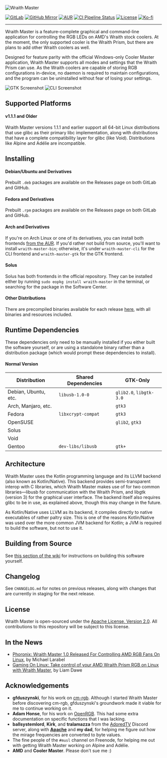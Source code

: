 ![Wraith Master][wraith-master-logo]

[![GitLab][gitlab-badge]](https://gitlab.com/serebit/wraith-master)
[![GitHub Mirror][github-badge]](https://github.com/serebit/wraith-master)
[![AUR][aur-badge]](https://aur.archlinux.org/packages/?K=wraith-master)
[![CI Pipeline Status][pipeline-status-badge]](https://gitlab.com/serebit/wraith-master/commits/master)
[![License][license-badge]](https://www.apache.org/licenses/LICENSE-2.0.html)
[![Ko-fi][kofi-badge]](https://ko-fi.com/serebit)

---

Wraith Master is a feature-complete graphical and command-line application for controlling the RGB LEDs on AMD's Wraith stock coolers. At the moment, the only supported cooler is the Wraith Prism, but there are plans to add other Wraith coolers as well.

Designed for feature parity with the official Windows-only Cooler Master application, Wraith Master supports all modes and settings that the Wraith Prism can use. As the Wraith coolers are capable of storing RGB configurations in-device, no daemon is required to maintain configurations, and the program can be uninstalled without fear of losing your settings.

![GTK Screenshot][wraith-master-screenshot]
![CLI Screenshot][wraith-master-terminal-screenshot]

## Supported Platforms

#### v1.1.1 and Older

Wraith Master versions 1.1.1 and earlier support all 64-bit Linux distributions that use glibc as their primary libc implementation, along with distributions that have a complete compatibility layer for glibc (like Void). Distributions like Alpine and Adélie are incompatible.

## Installing

#### Debian/Ubuntu and Derivatives

Prebuilt `.deb` packages are available on the Releases page on both GitLab and GitHub.

#### Fedora and Derivatives

Prebuilt `.rpm` packages are available on the Releases page on both GitLab and GitHub.

#### Arch and Derivatives

If you're on Arch Linux or one of its derivatives, you can install both frontends [from the AUR](https://aur.archlinux.org/packages/?K=wraith%2Dmaster). If you'd rather not build from source, you'll want to install `wraith-master-bin`; otherwise, it's under `wraith-master-cli` for the CLI frontend and `wraith-master-gtk` for the GTK frontend.

#### Solus

Solus has both frontends in the official repository. They can be installed either by running `sudo eopkg install wraith-master` in the terminal, or searching for the package in the Software Center.

#### Other Distributions

There are precompiled binaries available for each release [here](https://gitlab.com/serebit/wraith-master/-/releases), with all binaries and resources included.

## Runtime Dependencies

These dependencies only need to be manually installed if you either built the software yourself, or are using a standalone binary rather than a distribution package (which would prompt these dependencies to install).

#### Normal Version

| Distribution           | Shared Dependencies | GTK-Only                |
|------------------------|---------------------|-------------------------|
| Debian, Ubuntu, etc.   | `libusb-1.0-0`      | `glib2.0`, `libgtk-3.0` |
| Arch, Manjaro, etc.    |                     | `gtk3`                  |
| Fedora                 | `libxcrypt-compat`  | `gtk3`                  |
| OpenSUSE               |                     | `glib2`, `gtk3`         |
| Solus                  |                     |                         |
| Void                   |                     |                         |
| Gentoo                 | `dev-libs/libusb`   | `gtk+`                  |

## Architecture

Wraith Master uses the Kotlin programming language and its LLVM backend (also known as Kotlin/Native). This backend provides semi-transparent interop with C libraries, which Wraith Master makes use of for two common libraries—libusb for communication with the Wraith Prism, and libgtk (version 3) for the graphical user interface. The backend itself also requires glibc to be in use, as explained above, though this may change in the future.

As Kotlin/Native uses LLVM as its backend, it compiles directly to native executables of rather paltry size. This is one of the reasons Kotlin/Native was used over the more common JVM backend for Kotlin; a JVM is required to build the software, but not to use it.

## Building from Source

See [this section of the wiki](https://gitlab.com/serebit/wraith-master/-/wikis/help/building-from-source) for instructions on building this software yourself.

## Changelog

See `CHANGELOG.md` for notes on previous releases, along with changes that are currently in staging for the next release.

## License

Wraith Master is open-sourced under the [Apache License, Version 2.0](https://www.apache.org/licenses/LICENSE-2.0.html). All contributions to this repository will be subject to this license.

## In the News

- [Phoronix: Wraith Master 1.0 Released For Controlling AMD RGB Fans On Linux](https://www.phoronix.com/scan.php?page=news_item&px=Wraith-Master-1.0), by Michael Larabel
- [Gaming On Linux: Take control of your AMD Wraith Prism RGB on Linux with Wraith Master](https://www.gamingonlinux.com/2020/08/take-control-of-your-amd-wraith-prism-rgb-on-linux-with-wraith-master), by Liam Dawe

## Acknowledgements

- **gfduszynski**, for his work on [cm-rgb](https://github.com/gfduszynski/cm-rgb). Although I started Wraith Master before discovering cm-rgb, gfduszynski's groundwork made it viable for me to continue working on it.
- **Adam Honse**, for his work on [OpenRGB](https://gitlab.com/CalcProgrammer1/OpenRGB). This had some extra documentation on specific functions that I was lacking.
- **ballsystemlord**, **Kirk**, and **tralamazza** from the [AdoredTV](https://adoredtv.com/) Discord server, along with **[Apache](https://github.com/Apache-HB)** and **my dad**, for helping me figure out how the mirage frequencies are converted to byte values.
- The fine people of the `#musl` channel on Freenode, for helping me out with getting Wraith Master working on Alpine and Adélie.
- **AMD** and **Cooler Master**. Please don't sue me :) 

[wraith-master-logo]: https://serebit.com/images/wraith-master-banner-nopad.svg "Wraith Master"
[gitlab-badge]: https://img.shields.io/badge/-gitlab-6e49cb?logo=gitlab "GitLab"
[github-badge]: https://img.shields.io/badge/-github-505050?logo=github "GitLab"
[kofi-badge]: https://img.shields.io/badge/-ko--fi-ff5f5f?logo=ko-fi&logoColor=white "Ko-fi"
[aur-badge]: https://img.shields.io/aur/version/wraith-master-gtk
[pipeline-status-badge]: https://gitlab.com/serebit/wraith-master/badges/master/pipeline.svg "Pipeline Status"
[license-badge]: https://img.shields.io/badge/License-Apache%202.0-lightgrey.svg "License"
[wraith-master-screenshot]: https://serebit.com/images/wraith-master-screenshot.png "GTK Screenshot"
[wraith-master-terminal-screenshot]: https://serebit.com/images/wraith-master-terminal-screenshot.png "CLI Screenshot"
